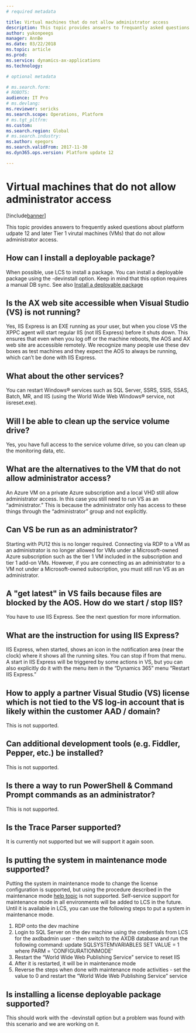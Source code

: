 ```yaml
---
# required metadata

title: Virtual machines that do not allow administrator access
description: This topic provides answers to frequantly asked questions about virtual machiens that do not allow administrator access.
author: yukonpeegs
manager: AnnBe
ms.date: 03/22/2018
ms.topic: article
ms.prod: 
ms.service: dynamics-ax-applications
ms.technology: 

# optional metadata

# ms.search.form: 
# ROBOTS: 
audience: IT Pro
# ms.devlang: 
ms.reviewer: sericks
ms.search.scope: Operations, Platform 
# ms.tgt_pltfrm: 
ms.custom: 
ms.search.region: Global
# ms.search.industry: 
ms.author: epegors
ms.search.validFrom: 2017-11-30 
ms.dyn365.ops.version: Platform update 12 

---
```


# Virtual machines that do not allow administrator access

[!include[banner](../includes/banner.md)]

This topic provides answers to frequently asked questions about platform udpate 12 and later Tier 1 virutal machines (VMs) that do not allow administrator access.

## How can I install a deployable package?  
When possible, use LCS to install a package. You can install a deployable package using the -devinstall option. Keep in mind that this option requires a manual DB sync.
See also [Install a deployable package](https://docs.microsoft.com/en-us/dynamics365/unified-operations/dev-itpro/deployment/install-deployable-package)  

## Is the AX web site accessible when Visual Studio (VS) is not running?  
Yes, IIS Express is an EXE running as your user, but when you close VS the XPPC agent will start regular IIS (not IIS Express) before it shuts down. This ensures that even when you log off or the machine reboots, the AOS and AX web site are accessible remotely. We recognize many people use these dev boxes as test machines and they expect the AOS to always be running, which can’t be done with IIS Express.  

## What about the other services?  
You can restart Windows® services such as SQL Server, SSRS, SSIS, SSAS, Batch, MR, and IIS (using the World Wide Web Windows® service, not iisreset.exe).  

## Will I be able to clean up the service volume drive?  
Yes, you have full access to the service volume drive, so you can clean up the monitoring data, etc.

## What are the alternatives to the VM that do not allow administrator access?  
An Azure VM on a private Azure subscription and a local VHD still allow administrator access. In this case you still need to run VS as an “administrator.” This is because the administrator only has access to these things through the “administrator” group and not explicitly.  

## Can VS be run as an administrator?  
Starting with PU12 this is no longer required. Connecting via RDP to a VM as an administrator is no longer allowed for VMs under a Microsoft-owned Azure subscription such as the tier 1 VM included in the subscription and tier 1 add-on VMs. However, if you are connecting as an administrator to a VM not under a Microsoft-owned subscription, you must still run VS as an administrator.  

## A "get latest" in VS fails because files are blocked by the AOS. How do we start / stop IIS?  
You have to use IIS Express. See the next question for more information.  

## What are the instruction for using IIS Express?  
IIS Express, when started, shows an icon in the notification area (near the clock) where it shows all the running sites. You can stop if from that menu. A start in IIS Express will be triggered by some actions in VS, but you can also explicitly do it with the menu item in the “Dynamics 365” menu “Restart IIS Express.”  

## How to apply a partner Visual Studio (VS) license which is not tied to the VS log-in account that is likely within the customer AAD / domain?  
This is not supported.  

## Can additional development tools (e.g. Fiddler, Pepper, etc.) be installed?  
This is not supported.  

## Is there a way to run PowerShell & Command Prompt commands as an administrator?  
This is not supported.  

## Is the Trace Parser supported?  
It is currently not supported but we will support it again soon.  

## Is putting the system in maintenance mode supported?  
Putting the system in maintenance mode to change the license configuration is supported, but using the procedure described in the maintenance mode [help topic](https://docs.microsoft.com/en-us/dynamics365/unified-operations/dev-itpro/sysadmin/maintenance-mode) is not supported. Self-service support for maintenance mode in all environments will be added to LCS in the future. Until it is available in LCS, you can use the following steps to put a system in maintenance mode.
1.	RDP onto the dev machine
2.	Login to SQL Server on the dev machine using the credentials from LCS for the axdbadmin user - then switch to the AXDB database and run the following command:
update SQLSYSTEMVARIABLES SET VALUE = 1 where PARM = 'CONFIGURATIONMODE'
3.	Restart the “World Wide Web Publishing Service” service to reset IIS
4.	After it is restarted, it will be in maintenance mode
5.	Reverse the steps when done with maintenance mode activities - set the value to 0 and restart the “World Wide Web Publishing Service” service  

## Is installing a license deployable package supported?  
This should work with the -devinstall option but a problem was found with this scenario and we are working on it.  
